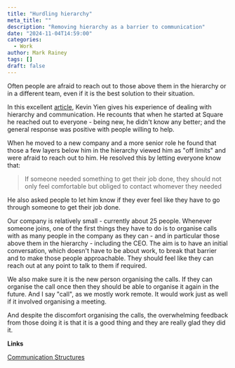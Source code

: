 ```yaml
---
title: "Hurdling hierarchy"
meta_title: ""
description: "Removing hierarchy as a barrier to communication"
date: "2024-11-04T14:59:00"
categories:
  - Work
author: Mark Rainey
tags: []
draft: false
---
```


Often people are afraid to reach out to those above them in the hierarchy or in a different team, even if it is the best solution to their situation.

In this excellent [article](https://kevinyien.com/blog/communication-structures.html), Kevin Yien gives his experience of dealing with hierarchy and communication. He recounts that when he started at Square he reached out to everyone - being new, he didn't know any better; and the general response was positive with people willing to help.

When he moved to a new company and a more senior role he found that those a few layers below him in the hierarchy viewed him as "off limits" and were afraid to reach out to him. He resolved this by letting everyone know that:

> If someone needed something to get their job done, they should not only feel comfortable but obliged to contact whomever they needed

He also asked people to let him know if they ever feel like they have to go through someone to get their job done.

Our company is relatively small - currently about 25 people. Whenever someone joins, one of the first things they have to do is to organise calls with as many people in the company as they can - and in particular those above them in the hierarchy - including the CEO. The aim is to have an initial conversation, which doesn't have to be about work, to break that barrier and to make those people approachable. They should feel like they can reach out at any point to talk to them if required.

We also make sure it is the new person organising the calls. If they can organise the call once then they should be able to organise it again in the future. And I say "call", as we mostly work remote. It would work just as well if it involved organising a meeting.

And despite the discomfort organising the calls, the overwhelming feedback from those doing it is that it is a good thing and they are really glad they did it.

__Links__

[Communication Structures](https://kevinyien.com/blog/communication-structures.html)
